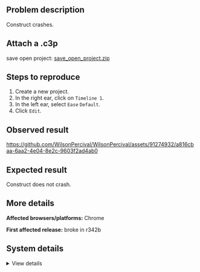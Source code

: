 ## Problem description

Construct crashes.

## Attach a .c3p

save open project: [save_open_project.zip](https://github.com/WilsonPercival/WilsonPercival/files/11490111/save_open_project.zip)

## Steps to reproduce

1. Create a new project.
2. In the right ear, click on `Timeline 1`.
3. In the left ear, select `Ease` `Default`.
4. Click `Edit`.

## Observed result

https://github.com/WilsonPercival/WilsonPercival/assets/91274932/a816cbaa-6aa2-4e04-8e2c-9603f2ad4ab0

## Expected result

Construct does not crash.

## More details



**Affected browsers/platforms:** Chrome

**First affected release:** broke in r342b

## System details

<details><summary>View details</summary>

Error report information
Type: unhandled exception
File: https://editor.construct.net/r342/projectResources.js, line 982, col 88
Message: Uncaught TypeError: Cannot read properties of undefined (reading 'Ms')
Stack: TypeError: Cannot read properties of undefined (reading 'Ms') at d.INa (https://editor.construct.net/r342/projectResources.js:982:88) at FDa (https://editor.construct.net/r342/projectResources.js:89:146) at d.va (https://editor.construct.net/r342/projectResources.js:996:168) at d.Hz (https://editor.construct.net/r342/projectResources.js:996:370) at d.wqc (https://editor.construct.net/r342/projectResources.js:976:308) at HTMLAnchorElement. (https://editor.construct.net/r342/components/bars/propertiesBar/propertiesBar.js:64:203)
Construct version: r342
URL: https://editor.construct.net/r342/
Date: Tue May 16 2023 18:53:14 GMT+0300 (Восточная Европа, летнее время)
Uptime: 100.9 s

Platform information
Product: Construct 3 r342 (beta)
Browser: Chrome 109.0.5414.120
Browser engine: Chromium
Context: browser
Operating system: Windows NT 0.1.0
Device type: desktop
Device pixel ratio: 1
Logical CPU cores: 2
Approx. device memory: 4 GB
User agent: Mozilla/5.0 (Windows NT 10.0; Win64; x64) AppleWebKit/537.36 (KHTML, like Gecko) Chrome/109.0.0.0 Safari/537.36
Language setting: en-US

WebGL information
Version string: WebGL 2.0 (OpenGL ES 3.0 Chromium)
Numeric version: 2
Supports NPOT textures: yes
Supports GPU profiling: no
Supports highp precision: yes
Vendor: Google Inc. (Google)
Renderer: ANGLE (Google, Vulkan 1.3.0 (SwiftShader Device (Subzero) (0x0000C0DE)), SwiftShader driver)
Major performance caveat: yes
Maximum texture size: 8192
Point size range: 1 to 1023
Extensions: EXT_color_buffer_float, EXT_color_buffer_half_float, EXT_float_blend, EXT_texture_compression_bptc, EXT_texture_compression_rgtc, EXT_texture_filter_anisotropic, OES_draw_buffers_indexed, OES_texture_float_linear, WEBGL_compressed_texture_astc, WEBGL_compressed_texture_etc, WEBGL_compressed_texture_etc1, WEBGL_compressed_texture_s3tc, WEBGL_compressed_texture_s3tc_srgb, WEBGL_debug_renderer_info, WEBGL_lose_context, WEBGL_multi_draw, OVR_multiview2

</details>

